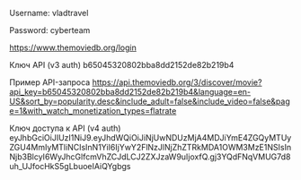 Username: vladtravel

Password: cyberteam

https://www.themoviedb.org/login

Ключ API (v3 auth) b65045320802bba8dd2152de82b219b4

Пример API-запроса
https://api.themoviedb.org/3/discover/movie?api_key=b65045320802bba8dd2152de82b219b4&language=en-US&sort_by=popularity.desc&include_adult=false&include_video=false&page=1&with_watch_monetization_types=flatrate

Ключ доступа к API (v4 auth)
eyJhbGciOiJIUzI1NiJ9.eyJhdWQiOiJiNjUwNDUzMjA4MDJiYmE4ZGQyMTUyZGU4MmIyMTliNCIsInN1YiI6IjYwY2FlNzJlNjZhZTRkMDA1OWM3MzE1NSIsInNjb3BlcyI6WyJhcGlfcmVhZCJdLCJ2ZXJzaW9uIjoxfQ.gj3YQdFNqVMUG7d8uh_UJfocHkS5gLbuoeIAiQYgbgs
